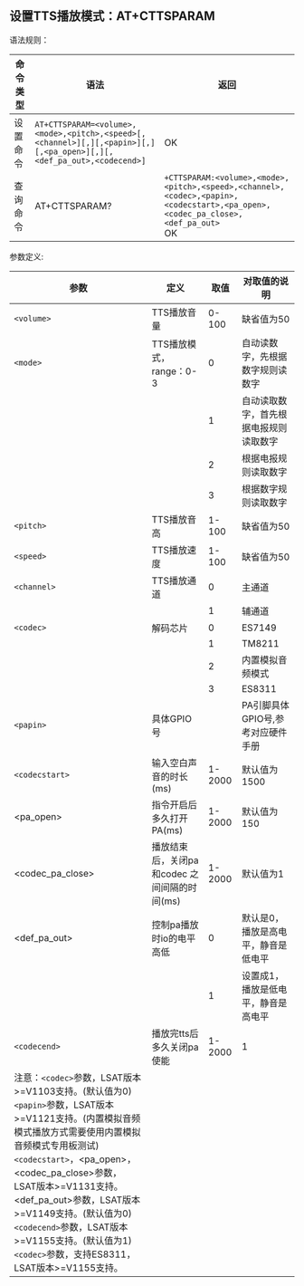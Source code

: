 ## 设置TTS播放模式：AT+CTTSPARAM

语法规则：

| 命令类型 | 语法                                                         | 返回                                                         |
| -------- | ------------------------------------------------------------ | ------------------------------------------------------------ |
| 设置命令 | `AT+CTTSPARAM=<volume>,<mode>,<pitch>,<speed>[,<channel>][,][,<papin>][,][,<pa_open>][,][,<def_pa_out>,<codecend>]` | OK                                                           |
| 查询命令 | AT+CTTSPARAM?                                                | `+CTTSPARAM:<volume>,<mode>,<pitch>,<speed>,<channel>,<codec>,<papin>,<codecstart>,<pa_open>,<codec_pa_close>,<def_pa_out>`<br> OK |

 

参数定义:

| 参数                                                         | 定义                                          | 取值   | 对取值的说明                           |
| ------------------------------------------------------------ | --------------------------------------------- | ------ | -------------------------------------- |
| `<volume>`                                                   | TTS播放音量                                   | 0-100  | 缺省值为50                             |
| `<mode>`                                                     | TTS播放模式，range：0-3                       | 0      | 自动读数字，先根据数字规则读数字       |
|                                                              |                                               | 1      | 自动读取数字，首先根据电报规则读取数字 |
|                                                              |                                               | 2      | 根据电报规则读取数字                   |
|                                                              |                                               | 3      | 根据数字规则读取数字                   |
| `<pitch>`                                                    | TTS播放音高                                   | 1-100  | 缺省值为50                             |
| `<speed>`                                                    | TTS播放速度                                   | 1-100  | 缺省值为50                             |
| `<channel>`                                                  | TTS播放通道                                   | 0      | 主通道                                 |
|                                                              |                                               | 1      | 辅通道                                 |
| `<codec>`                                                    | 解码芯片                                      | 0      | ES7149                                 |
|                                                              |                                               | 1      | TM8211                                 |
|                                                              |                                               | 2      | 内置模拟音频模式                       |
|                                                              |                                               | 3      | ES8311                                 |
| `<papin>`                                                    | 具体GPIO号                                    |        | PA引脚具体GPIO号,参考对应硬件手册      |
| `<codecstart>`                                               | 输入空白声音的时长(ms)                        | 1-2000 | 默认值为1500                           |
| <pa_open>                                                    | 指令开启后多久打开PA(ms)                      | 1-2000 | 默认值为150                            |
| <codec_pa_close>                                             | 播放结束后，关闭pa 和codec 之间间隔的时间(ms) | 1-2000 | 默认值为1                              |
| <def_pa_out>                                                 | 控制pa播放时io的电平高低                      | 0      | 默认是0，播放是高电平，静音是低电平    |
|                                                              |                                               | 1      | 设置成1，播放是低电平，静音是高电平    |
| `<codecend>`                                                 | 播放完tts后多久关闭pa使能                     | 1-2000 | 1                                      |
| 注意：`<codec>`参数，LSAT版本>=V1103支持。(默认值为0)`<papin>`参数，LSAT版本>=V1121支持。(内置模拟音频模式播放方式需要使用内置模拟音频模式专用板测试)<br>`<codecstart>`，<pa_open>，<codec_pa_close>参数，LSAT版本>=V1131支持。<br><def_pa_out>参数，LSAT版本>=V1149支持。(默认值为0)<br>`<codecend>`参数，LSAT版本>=V1155支持。(默认值为1)<br>`<codec>`参数，支持ES8311，LSAT版本>=V1155支持。 |                                               |        |                                        |
